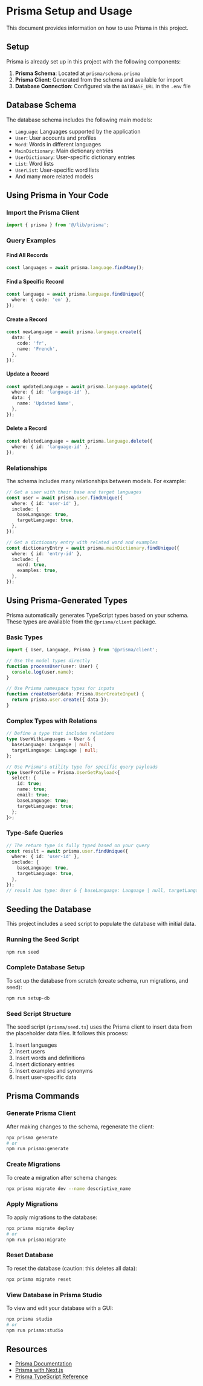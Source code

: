 # Prisma Setup and Usage

This document provides information on how to use Prisma in this project.

## Setup

Prisma is already set up in this project with the following components:

1. **Prisma Schema**: Located at `prisma/schema.prisma`
2. **Prisma Client**: Generated from the schema and available for import
3. **Database Connection**: Configured via the `DATABASE_URL` in the `.env` file

## Database Schema

The database schema includes the following main models:

- `Language`: Languages supported by the application
- `User`: User accounts and profiles
- `Word`: Words in different languages
- `MainDictionary`: Main dictionary entries
- `UserDictionary`: User-specific dictionary entries
- `List`: Word lists
- `UserList`: User-specific word lists
- And many more related models

## Using Prisma in Your Code

### Import the Prisma Client

```typescript
import { prisma } from '@/lib/prisma';
```

### Query Examples

#### Find All Records

```typescript
const languages = await prisma.language.findMany();
```

#### Find a Specific Record

```typescript
const language = await prisma.language.findUnique({
  where: { code: 'en' },
});
```

#### Create a Record

```typescript
const newLanguage = await prisma.language.create({
  data: {
    code: 'fr',
    name: 'French',
  },
});
```

#### Update a Record

```typescript
const updatedLanguage = await prisma.language.update({
  where: { id: 'language-id' },
  data: {
    name: 'Updated Name',
  },
});
```

#### Delete a Record

```typescript
const deletedLanguage = await prisma.language.delete({
  where: { id: 'language-id' },
});
```

### Relationships

The schema includes many relationships between models. For example:

```typescript
// Get a user with their base and target languages
const user = await prisma.user.findUnique({
  where: { id: 'user-id' },
  include: {
    baseLanguage: true,
    targetLanguage: true,
  },
});

// Get a dictionary entry with related word and examples
const dictionaryEntry = await prisma.mainDictionary.findUnique({
  where: { id: 'entry-id' },
  include: {
    word: true,
    examples: true,
  },
});
```

## Using Prisma-Generated Types

Prisma automatically generates TypeScript types based on your schema. These types are available from the `@prisma/client` package.

### Basic Types

```typescript
import { User, Language, Prisma } from '@prisma/client';

// Use the model types directly
function processUser(user: User) {
  console.log(user.name);
}

// Use Prisma namespace types for inputs
function createUser(data: Prisma.UserCreateInput) {
  return prisma.user.create({ data });
}
```

### Complex Types with Relations

```typescript
// Define a type that includes relations
type UserWithLanguages = User & {
  baseLanguage: Language | null;
  targetLanguage: Language | null;
};

// Use Prisma's utility type for specific query payloads
type UserProfile = Prisma.UserGetPayload<{
  select: {
    id: true;
    name: true;
    email: true;
    baseLanguage: true;
    targetLanguage: true;
  };
}>;
```

### Type-Safe Queries

```typescript
// The return type is fully typed based on your query
const result = await prisma.user.findUnique({
  where: { id: 'user-id' },
  include: {
    baseLanguage: true,
    targetLanguage: true,
  },
});
// result has type: User & { baseLanguage: Language | null, targetLanguage: Language | null }
```

## Seeding the Database

This project includes a seed script to populate the database with initial data.

### Running the Seed Script

```bash
npm run seed
```

### Complete Database Setup

To set up the database from scratch (create schema, run migrations, and seed):

```bash
npm run setup-db
```

### Seed Script Structure

The seed script (`prisma/seed.ts`) uses the Prisma client to insert data from the placeholder data files. It follows this process:

1. Insert languages
2. Insert users
3. Insert words and definitions
4. Insert dictionary entries
5. Insert examples and synonyms
6. Insert user-specific data

## Prisma Commands

### Generate Prisma Client

After making changes to the schema, regenerate the client:

```bash
npx prisma generate
# or
npm run prisma:generate
```

### Create Migrations

To create a migration after schema changes:

```bash
npx prisma migrate dev --name descriptive_name
```

### Apply Migrations

To apply migrations to the database:

```bash
npx prisma migrate deploy
# or
npm run prisma:migrate
```

### Reset Database

To reset the database (caution: this deletes all data):

```bash
npx prisma migrate reset
```

### View Database in Prisma Studio

To view and edit your database with a GUI:

```bash
npx prisma studio
# or
npm run prisma:studio
```

## Resources

- [Prisma Documentation](https://www.prisma.io/docs/)
- [Prisma with Next.js](https://www.prisma.io/nextjs)
- [Prisma TypeScript Reference](https://www.prisma.io/docs/reference/api-reference/prisma-client-reference)
